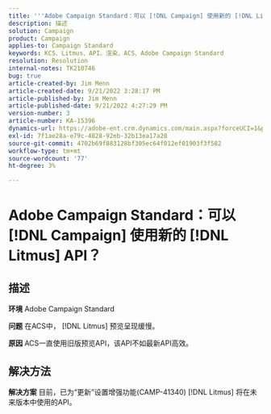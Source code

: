 ```yaml
---
title: '''Adobe Campaign Standard：可以 [!DNL Campaign] 使用新的 [!DNL Litmus] API？'
description: 描述
solution: Campaign
product: Campaign
applies-to: Campaign Standard
keywords: KCS、Litmus、API、渲染、ACS、Adobe Campaign Standard
resolution: Resolution
internal-notes: TK210746
bug: true
article-created-by: Jim Menn
article-created-date: 9/21/2022 3:28:17 PM
article-published-by: Jim Menn
article-published-date: 9/21/2022 4:27:29 PM
version-number: 3
article-number: KA-15396
dynamics-url: https://adobe-ent.crm.dynamics.com/main.aspx?forceUCI=1&pagetype=entityrecord&etn=knowledgearticle&id=8c66a603-c239-ed11-9db1-0022480866ad
exl-id: 7f1ae28a-e79c-4828-92eb-32b13ea17a28
source-git-commit: 4702b69f883128bf305ec64f012ef01903f3f582
workflow-type: tm+mt
source-wordcount: '77'
ht-degree: 3%

---
```


# Adobe Campaign Standard：可以 [!DNL Campaign] 使用新的 [!DNL Litmus] API？

## 描述


<b>环境</b>
Adobe Campaign Standard

<b>问题</b>
在ACS中， [!DNL Litmus] 预览呈现缓慢。

<b>原因</b>
ACS一直使用旧版预览API，该API不如最新API高效。


## 解决方法


<b>解决方案</b>
目前，已为“更新”设置增强功能(CAMP-41340) [!DNL Litmus] 将在未来版本中使用的API。
